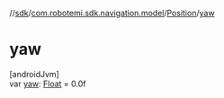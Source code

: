 //[sdk](../../../index.md)/[com.robotemi.sdk.navigation.model](../index.md)/[Position](index.md)/[yaw](yaw.md)

# yaw

[androidJvm]\
var [yaw](yaw.md): [Float](https://kotlinlang.org/api/latest/jvm/stdlib/kotlin/-float/index.html) = 0.0f
